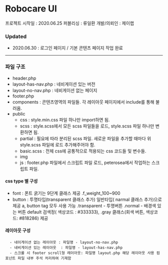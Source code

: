 # Robocare UI

프로젝트 시작일 : 2020.06.25
퍼블리싱 : 류일환
개발/의뢰인 : 제이랩

### Updated

- 2020.06.30 : 로그인 페이지 / 기본 콘텐츠 페이지 작업 완료

---

### 파일 구조

- header.php
- layout-has-nav.php : 네비게이션 있는 버전
- layout-no-nav.php : 네비게이션 없는 페이지
- footer.php
- components : 콘텐츠영역의 파일들. 각 레이아웃 페이지에서 include를 통해 불러옴.
- public
  - css : style.min.css 파일 하나만 import하면 됨.
  - scss : style.scss에서 모든 scss 파일들을 로드, style.scss 파일 하나만 변환하면 됨.
  - partial : 필요에 따라 분리된 scss 파일. 새로운 파일을 추가할 때마다 위 style.scss 파일에 로드 추가해주어야 함.
  - basic.scss : 전체 css에 공통적으로 적용되는 css 코드들 및 변수들.
  - img
  - js : footer.php 파일에서 스크립트 파일 로드, peterosea에서 작업하는 스크립트 파일.

#### css type 별 구성

- font : 폰트 굵기는 9단계 클래스 제공
  .f_weight_100~900
- button : 투명타입(transparent 클래스 추가) 일반타입( narmal 클래스 추가)으로 제공 a, button tag 모두 사용 가능
  .transparent - 투명버튼
  .normal - 배경색 있는 버튼 default 검색정( 색상코드 : #333333), .gray 클래스(회색 버튼, 색상코드: #818286) 제공

#### 레이아웃 구성

      - 네이게이션 없는 레이아웃 : 파일명 - layout-no-nav.php
      - 네비게이션 있는 레이아웃  : 파일명 - layout-has-nav.php
      - 스크롤 시 footer scroll형 레이아웃: 파일명 layout.php 해당 레이아웃 사용 컴포넌트 파일 내부 주석 처리하여 기재함
